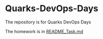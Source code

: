 # Quarks-DevOps-Days
The repository is for Quarks DevOps Days  

The homework is in [README_Task.md](README_Task.md)  
